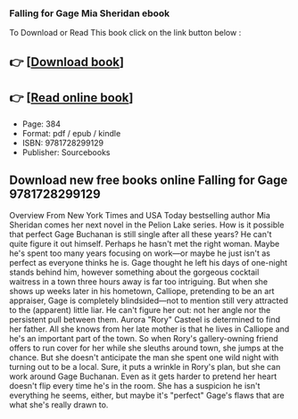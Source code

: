 ### Falling for Gage Mia Sheridan ebook

To Download or Read This book click on the link button below :

## 👉  [**[Download book](http://get-pdfs.com/download.php?group=book&from=github.com&id=707471&lnk=1079 "Download book")**]

## 👉  [**[Read online book](http://get-pdfs.com/download.php?group=book&from=github.com&id=707471&lnk=1079 "Read online book")**]


* Page: 384
* Format: pdf / epub / kindle
* ISBN: 9781728299129
* Publisher: Sourcebooks



## Download new free books online Falling for Gage 9781728299129


Overview
From New York Times and USA Today bestselling author Mia Sheridan comes her next novel in the Pelion Lake series. How is it possible that perfect Gage Buchanan is still single after all these years? He can&#039;t quite figure it out himself. Perhaps he hasn&#039;t met the right woman. Maybe he&#039;s spent too many years focusing on work—or maybe he just isn&#039;t as perfect as everyone thinks he is. Gage thought he left his days of one-night stands behind him, however something about the gorgeous cocktail waitress in a town three hours away is far too intriguing. But when she shows up weeks later in his hometown, Calliope, pretending to be an art appraiser, Gage is completely blindsided—not to mention still very attracted to the (apparent) little liar. He can&#039;t figure her out: not her angle nor the persistent pull between them. Aurora &quot;Rory&quot; Casteel is determined to find her father. All she knows from her late mother is that he lives in Calliope and he&#039;s an important part of the town. So when Rory&#039;s gallery-owning friend offers to run cover for her while she sleuths around town, she jumps at the chance. But she doesn&#039;t anticipate the man she spent one wild night with turning out to be a local. Sure, it puts a wrinkle in Rory&#039;s plan, but she can work around Gage Buchanan. Even as it gets harder to pretend her heart doesn&#039;t flip every time he&#039;s in the room. She has a suspicion he isn&#039;t everything he seems, either, but maybe it&#039;s &quot;perfect&quot; Gage&#039;s flaws that are what she&#039;s really drawn to.



